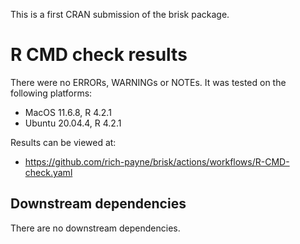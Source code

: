 This is a first CRAN submission of the brisk package.

# R CMD check results
There were no ERRORs, WARNINGs or NOTEs.  It was tested on the following
platforms:

* MacOS 11.6.8, R 4.2.1
* Ubuntu 20.04.4, R 4.2.1

Results can be viewed at:
*  https://github.com/rich-payne/brisk/actions/workflows/R-CMD-check.yaml

## Downstream dependencies
There are no downstream dependencies.
